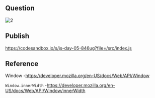 ## Question

![2](https://user-images.githubusercontent.com/84453688/153602072-d84ca0ea-4265-4dea-aede-83bddfb06e69.gif)

## Publish

https://codesandbox.io/s/js-day-05-846ug?file=/src/index.js

## Reference

Window -https://developer.mozilla.org/en-US/docs/Web/API/Window

`Window.innerWidth` -https://developer.mozilla.org/en-US/docs/Web/API/Window/innerWidth
